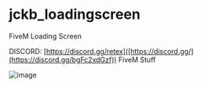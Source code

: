 # jckb_loadingscreen
FiveM Loading Screen

DISCORD: [https://discord.gg/retex]([https://discord.gg/](https://discord.gg/bgFc2xdGzf))
FiveM Stuff

![image](https://github.com/jakubosdev/jckb_loadingscreen/assets/137827965/3642f583-1ff8-4363-be4f-6e5cd921e3eb)
